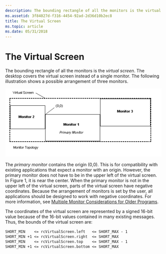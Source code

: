 ```yaml
---
description: The bounding rectangle of all the monitors is the virtual screen. The desktop covers the virtual screen instead of a single monitor. The following illustration shows a possible arrangement of three monitors.
ms.assetid: 3f84027d-f316-4454-92ad-2d36d10b2ec8
title: The Virtual Screen
ms.topic: article
ms.date: 05/31/2018
---
```


# The Virtual Screen

The bounding rectangle of all the monitors is the *virtual screen*. The desktop covers the virtual screen instead of a single monitor. The following illustration shows a possible arrangement of three monitors.

![illustration showing a three boxes representing monitors arranged within a box representing the virtual screen](images/multimon-1.png)

The *primary monitor* contains the origin (0,0). This is for compatibility with existing applications that expect a monitor with an origin. However, the primary monitor does not have to be in the upper left of the virtual screen. In Figure 1, it is near the center. When the primary monitor is not in the upper left of the virtual screen, parts of the virtual screen have negative coordinates. Because the arrangement of monitors is set by the user, all applications should be designed to work with negative coordinates. For more information, see [Multiple Monitor Considerations for Older Programs](multiple-monitor-considerations-for-older-programs.md).

The coordinates of the virtual screen are represented by a signed 16-bit value because of the 16-bit values contained in many existing messages. Thus, the bounds of the virtual screen are:

``` syntax
SHORT_MIN    <= rcVirtualScreen.left   <= SHORT_MAX - 1
SHORT_MIN +1 <= rcVirtualScreen.right  <= SHORT_MAX
SHORT_MIN    <= rcVirtualScreen.top    <= SHORT_MAX - 1
SHORT_MIN +1 <= rcVirtualScreen.bottom <= SHORT_MAX
```

 

 



